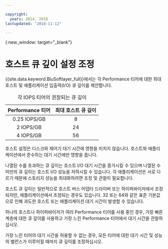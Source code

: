 ```yaml
---

copyright:
  years: 2014, 2018
lastupdated: "2018-11-12"

---
```

{:new_window: target="_blank"}

# 호스트 큐 깊이 설정 조정

{{site.data.keyword.BluSoftlayer_full}}에서는 각 Performance 티어에 대한 최대 호스트 및 애플리케이션 입출력(I/O) 큐 깊이를 제안합니다.

<table align="center">
  <caption>각 IOPS 티어의 권장되는 큐 깊이</caption>
        <thead>
	    <tr>
		<th>Performance 티어</th>
		<th>최대 호스트 큐 깊이</th>
	    </tr>
	</thead>
	<tbody>
   	    <tr>
		<td style="text-align: center; vertical-align: middle;">0.25 IOPS/GB</td>
		<td style="text-align: center; vertical-align: middle;">8</td>
	    </tr>
	    <tr>
		<td style="text-align: center; vertical-align: middle;">2 IOPS/GB</td>
		<td style="text-align: center; vertical-align: middle;">24</td>
	    </tr>
	    <tr>
		<td style="text-align: center; vertical-align: middle;">4 IOPS/GB</td>
		<td style="text-align: center; vertical-align: middle;">56</td>
            </tr>
         </tbody>
</table>

호스트 설정은 디스크와 제어기 대기 시간에 영향을 미치지 않습니다. 호스트와 애플리케이션에서 준수하는 대기 시간에만 영향을 줍니다.

나열된 수를 초과하는 큐 깊이는 호스트 I/O 대기 시간을 증가시킬 수 있으며 나열된 수 미만의 큐 깊이는 호스트 I/O 성능을 저하시킬 수 있습니다. 각 애플리케이션은 서로 다르기 때문에 스토리지 성능을 최대화하려면 조정 및 관찰이 필요합니다.

호스트 큐 깊이는 일반적으로 호스트 버스 어댑터 드라이버 또는 하이퍼바이저에서 조정되지만, 애플리케이션에서 조정되는 경우도 있습니다. 32 또는 64와 같은 표준 기본값으로 인해 과도한 호스트 또는 애플리케이션 대기 시간이 발생할 수 있습니다.

하나의 호스트나 하이퍼바이저가 여러 Performance 티어를 사용 중인 경우, 가장 빠른 계층에 대한 큐 깊이를 사용하고 가장 느린 Performance 티어에서 대기 시간을 관찰하십시오.

가장 느린 티어의 대기 시간을 허용할 수 없는 경우, 모든 티어에 대한 대기 시간 및 성능의 밸런스가 이루어질 때까지 큐 깊이를 조정하십시오.
